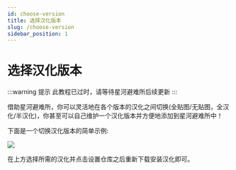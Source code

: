 ```yaml
---
id: choose-version
title: 选择汉化版本
slug: /choose-version
sidebar_position: 1
---
```


# 选择汉化版本

:::warning 提示
此教程已过时，请等待星河避难所后续更新
:::

借助星河避难所，你可以灵活地在各个版本的汉化之间切换(全贴图/无贴图，全汉化/半汉化)，你甚至可以自己维护一个汉化版本并方便地添加到星河避难所中！

下面是一个切换汉化版本的简单示例:

![](img/选择仓库.jpg)

在上方选择所需的汉化并点击设置仓库之后重新下载安装汉化即可。